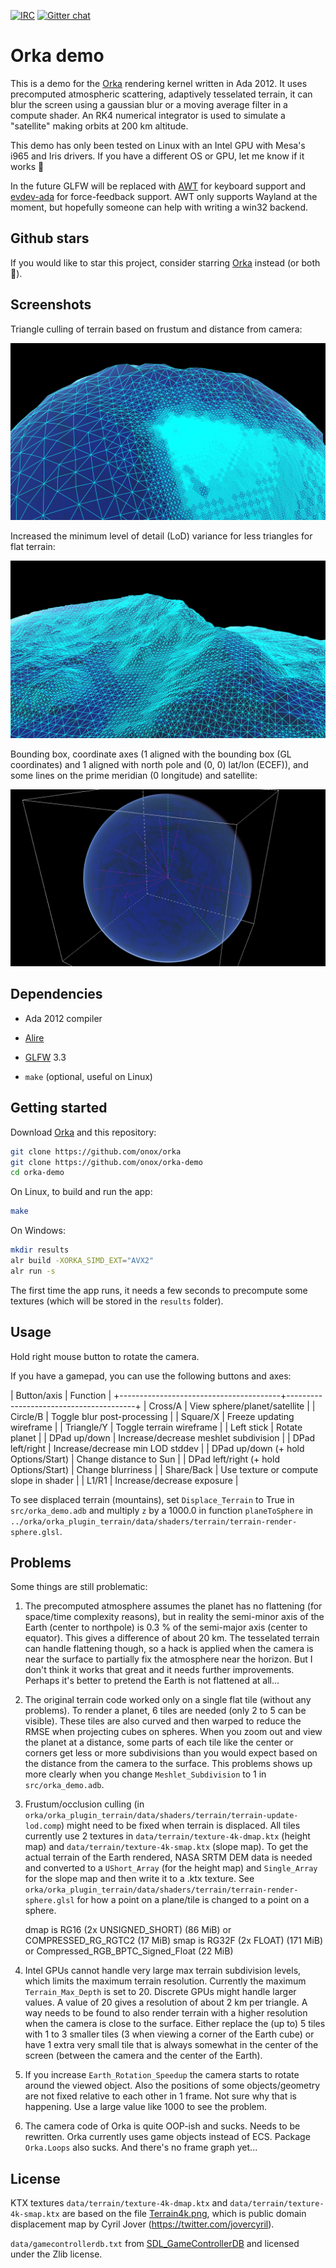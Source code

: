 [![IRC](https://img.shields.io/badge/IRC-%23ada%20on%20freenode-orange.svg)](https://webchat.freenode.net/?channels=ada)
[![Gitter chat](https://badges.gitter.im/gitterHQ/gitter.svg)](https://gitter.im/ada-lang/Lobby)

# Orka demo

This is a demo for the [Orka][url-orka] rendering kernel written in Ada 2012.
It uses precomputed atmospheric scattering, adaptively tesselated terrain, it
can blur the screen using a gaussian blur or a moving average filter in a compute
shader. An RK4 numerical integrator is used to simulate a "satellite" making orbits
at 200 km altitude.

This demo has only been tested on Linux with an Intel GPU with Mesa's i965 and Iris drivers.
If you have a different OS or GPU, let me know if it works :slightly_smiling_face:

In the future GLFW will be replaced with [AWT][url-awt] for keyboard support
and [evdev-ada][url-evdev-ada] for force-feedback support. AWT only supports Wayland at
the moment, but hopefully someone can help with writing a win32 backend.

## Github stars

If you would like to star this project, consider starring [Orka][url-orka] instead
(or both :slightly_smiling_face:).

## Screenshots

Triangle culling of terrain based on frustum and distance from camera:

![Triangle culling of terrain](images/orka_demo_culling.png)

Increased the minimum level of detail (LoD) variance for less triangles for flat terrain:

![Level of detail of terrain](images/orka_demo_lod.png)

Bounding box, coordinate axes (1 aligned with the bounding box (GL coordinates)
and 1 aligned with north pole and (0, 0) lat/lon (ECEF)), and some lines on the
prime meridian (0 longitude) and satellite:

![Debug geometry like bounding boxes, axes, and lines](images/orka_demo_debug_geom.png)

## Dependencies

 * Ada 2012 compiler

 * [Alire][url-alire]

 * [GLFW][url-glfw] 3.3

 * `make` (optional, useful on Linux)

## Getting started

Download [Orka][url-orka] and this repository:

```sh
git clone https://github.com/onox/orka
git clone https://github.com/onox/orka-demo
cd orka-demo
```

On Linux, to build and run the app:

```sh
make
```

On Windows:

```sh
mkdir results
alr build -XORKA_SIMD_EXT="AVX2"
alr run -s
```

The first time the app runs, it needs a few seconds to precompute some
textures (which will be stored in the `results` folder).

## Usage

Hold right mouse button to rotate the camera.

If you have a gamepad, you can use the following buttons and axes:

| Button/axis                            | Function                               |
+----------------------------------------+----------------------------------------+
| Cross/A                                | View sphere/planet/satellite           |
| Circle/B                               | Toggle blur post-processing            |
| Square/X                               | Freeze updating wireframe              |
| Triangle/Y                             | Toggle terrain wireframe               |
| Left stick                             | Rotate planet                          |
| DPad up/down                           | Increase/decrease meshlet subdivision  |
| DPad left/right                        | Increase/decrease min LOD stddev       |
| DPad up/down (+ hold Options/Start)    | Change distance to Sun                 |
| DPad left/right (+ hold Options/Start) | Change blurriness                      |
| Share/Back                             | Use texture or compute slope in shader |
| L1/R1                                  | Increase/decrease exposure             |

To see displaced terrain (mountains), set `Displace_Terrain` to True in `src/orka_demo.adb`
and multiply `z` by a 1000.0 in function `planeToSphere` in
`../orka/orka_plugin_terrain/data/shaders/terrain/terrain-render-sphere.glsl`.

## Problems

Some things are still problematic:

1. The precomputed atmosphere assumes the planet has no flattening
   (for space/time complexity reasons), but in reality the semi-minor axis of
   the Earth (center to northpole) is 0.3 % of the semi-major axis (center to equator).
   This gives a difference of about 20 km. The tesselated terrain can
   handle flattening though, so a hack is applied when the camera is near the surface
   to partially fix the atmosphere near the horizon. But I don't think it works
   that great and it needs further improvements.
   Perhaps it's better to pretend the Earth is not flattened at all...

2. The original terrain code worked only on a single flat tile (without any problems).
   To render a planet, 6 tiles are needed (only 2 to 5 can be visible).
   These tiles are also curved and then
   warped to reduce the RMSE when projecting cubes on spheres.
   When you zoom out and view the planet at a distance, some parts of each
   tile like the center or corners get less or more subdivisions than you would
   expect based on the distance from the camera to the surface.
   This problems shows up more clearly when you change `Meshlet_Subdivision`
   to 1 in `src/orka_demo.adb`.

3. Frustum/occlusion culling
   (in `orka/orka_plugin_terrain/data/shaders/terrain/terrain-update-lod.comp`)
   might need to be fixed when terrain is displaced. All tiles currently use
   2 textures in `data/terrain/texture-4k-dmap.ktx` (height map) and
   `data/terrain/texture-4k-smap.ktx` (slope map). To get the actual terrain
   of the Earth rendered, NASA SRTM DEM data is needed and converted to a
   `UShort_Array` (for the height map) and `Single_Array` for the slope map and
   then write it to a .ktx texture.
   See `orka/orka_plugin_terrain/data/shaders/terrain/terrain-render-sphere.glsl`
   for how a point on a plane/tile is changed to a point on a sphere.

   dmap is RG16 (2x UNSIGNED_SHORT) (86 MiB) or COMPRESSED_RG_RGTC2 (17 MiB)
   smap is RG32F (2x FLOAT) (171 MiB) or Compressed_RGB_BPTC_Signed_Float (22 MiB)

4. Intel GPUs cannot handle very large max terrain subdivision levels, which limits
   the maximum terrain resolution. Currently
   the maximum `Terrain_Max_Depth` is set to 20. Discrete GPUs might handle
   larger values. A value of 20 gives a resolution of about 2 km per triangle.
   A way needs to be found to also render terrain with a higher resolution
   when the camera is close to the surface. Either replace the (up to) 5 tiles
   with 1 to 3 smaller tiles (3 when viewing a corner of the Earth cube)
   or have 1 extra very small tile that is always somewhat
   in the center of the screen (between the camera and the center of the Earth).

5. If you increase `Earth_Rotation_Speedup` the camera starts to rotate around
   the viewed object. Also the positions of some objects/geometry are not fixed
   relative to each other in 1 frame. Not sure why that is happening. Use a
   large value like 1000 to see the problem.

6. The camera code of Orka is quite OOP-ish and sucks. Needs to be rewritten.
   Orka currently uses game objects instead of ECS. Package `Orka.Loops` also
   sucks. And there's no frame graph yet...

## License

KTX textures `data/terrain/texture-4k-dmap.ktx` and `data/terrain/texture-4k-smap.ktx`
are based on the file [Terrain4k.png][url-terrain-png],
which is public domain displacement map by Cyril Jover (https://twitter.com/jovercyril).

`data/gamecontrollerdb.txt` from [SDL_GameControllerDB][url-gamecontrollerdb]
and licensed under the Zlib license.

  [url-alire]: https://alire.ada.dev/
  [url-awt]: https://github.com/onox/awt
  [url-evdev-ada]: https://github.com/onox/evdev-ada
  [url-gamecontrollerdb]: https://github.com/gabomdq/SDL_GameControllerDB
  [url-glfw]: http://www.glfw.org/
  [url-orka]: https://github.com/onox/orka
  [url-terrain-png]: https://github.com/jdupuy/LongestEdgeBisectionDemos/blob/master/assets/Terrain4k.png
